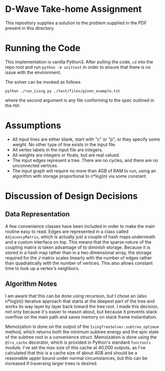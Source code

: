 # D-Wave Take-home Assignment
This repository supplies a solution to the problem supplied in the PDF present in this directory.

# Running the Code
This implementation is vanilla Python3. After pulling the code, `cd` into the repo root and run `python -m unittest` in order to ensure that there is no issue with the environment.

The solver can be invoked as follows
```shell
python ./run_ising.py ./test/files/given_example.txt
```
where the second argument is any file conforming to the spec outlined in the `PDF`.

# Assumptions
- All input lines are either blank, start with "c" or "p", or they specify some weight. No other type of line exists in the input file.
- All vertex labels in the input file are integers.
- All weights are integers or floats, but are real valued.
- The input edges represent a tree. There are no cycles, and there are no unconnected vertices.
- The input graph will require no more than 4GB of RAM to run, using an algorithm with storage proportional to n*log(n) via some constant.

# Discussion of Design Decisions
## Data Representation
A few convenience classes have been included in order to make the main routine easy to read. Edges are represented in a class called `AdjacencyMatrix`, which is actually just a couple of hash maps underneath and a custom interface on top. This means that the sparse nature of the coupling matrix is taken advantage of to diminish storage. Because it is stored in a hash map rather than in a two dimensional array, the storage required for the J matrix scales linearly with the number of edges rather than quadratically with the number of vertices. This also allows constant time to look up a vertex's neighbors.

## Algorithm Notes
I am aware that this can be done using recursion, but I chose an (also n*log(n)) iterative approach that starts at the deepest part of the tree and works its way layer by layer back toward the tree root. I made this decision, not only because it's easier to reason about, but because it prevents stack overflow on the main path and saves memory on stack frame instantiation.

Memoization is done on the output of the `IsingTreeSolver.subtree_optimum` method, which returns both the minimum subtree energy and the spin state of the subtree root in a convenience struct. Memoization is done using the `@lru_cache` decorator, which is provided in Python's standard `functools` module. I've set the max size of this cache at 40,000 outputs, as I've calculated that this is a cache size of about 4GB and should be a reasonable upper bound under normal circumstances, but this can be increased if traversing larger trees is desired.
